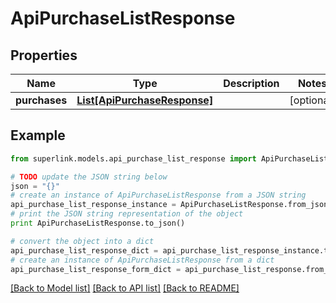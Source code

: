 # ApiPurchaseListResponse


## Properties
Name | Type | Description | Notes
------------ | ------------- | ------------- | -------------
**purchases** | [**List[ApiPurchaseResponse]**](ApiPurchaseResponse.md) |  | [optional] 

## Example

```python
from superlink.models.api_purchase_list_response import ApiPurchaseListResponse

# TODO update the JSON string below
json = "{}"
# create an instance of ApiPurchaseListResponse from a JSON string
api_purchase_list_response_instance = ApiPurchaseListResponse.from_json(json)
# print the JSON string representation of the object
print ApiPurchaseListResponse.to_json()

# convert the object into a dict
api_purchase_list_response_dict = api_purchase_list_response_instance.to_dict()
# create an instance of ApiPurchaseListResponse from a dict
api_purchase_list_response_form_dict = api_purchase_list_response.from_dict(api_purchase_list_response_dict)
```
[[Back to Model list]](../README.md#documentation-for-models) [[Back to API list]](../README.md#documentation-for-api-endpoints) [[Back to README]](../README.md)


